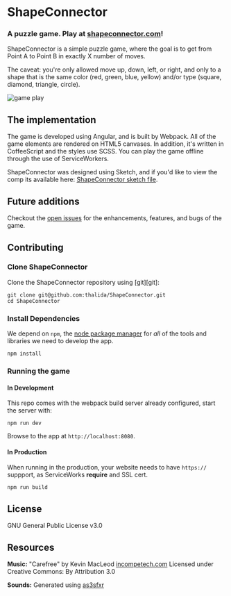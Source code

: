 # ShapeConnector  

### A puzzle game. Play at [shapeconnector.com](http://shapeconnector.com)!

ShapeConnector is a simple puzzle game, where the goal is to get from Point A to Point B in exactly X number of moves.

The caveat: you're only allowed move up, down, left, or right, and only to a shape that is the same color (red, green, blue, yellow) and/or type (square, diamond, triangle, circle).

![game play](https://raw.githubusercontent.com/thalida/ShapeConnector/master/app/assets/images/gameplay.gif)

## The implementation

The game is developed using Angular, and is built by Webpack. All of the game elements are rendered on HTML5 canvases. In addition, it's written in CoffeeScript and the styles use SCSS. You can play the game offline through the use of ServiceWorkers.

ShapeConnector was designed using Sketch, and if you'd like to view the comp its available here: [ShapeConnector sketch file](https://github.com/thalida/ShapeConnector/blob/master/shapeconnector.sketch).


## Future additions
Checkout the [open issues](https://github.com/thalida/ShapeConnector/issues) for the enhancements, features, and bugs of the game.


## Contributing
### Clone ShapeConnector

Clone the ShapeConnector repository using [git][git]:

```
git clone git@github.com:thalida/ShapeConnector.git
cd ShapeConnector
```

### Install Dependencies

We depend on `npm`, the [node package manager](https://www.npmjs.org/) for *all* of the tools and libraries we need to develop the app.

```
npm install
```
### Running the game

#### In Development
This repo comes with the webpack build server already configured, start the server with:

```
npm run dev
```

Browse to the app at `http://localhost:8080`.

#### In Production
When running in the production, your website needs to have `https://` suppport, as ServiceWorks **require** and SSL cert.
```
npm run build
```


## License
GNU General Public License v3.0


## Resources
**Music:**
"Carefree" by Kevin MacLeod [incompetech.com](http://incompetech.com)
Licensed under Creative Commons: By Attribution 3.0

**Sounds:** 
Generated using [as3sfxr](http://www.superflashbros.net/as3sfxr/)
